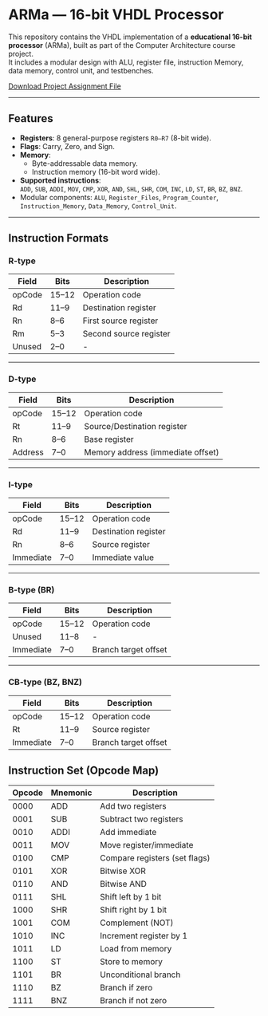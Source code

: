 # ARMa — 16-bit VHDL Processor

This repository contains the VHDL implementation of a **educational 16-bit processor** (ARMa), built as part of the Computer Architecture course project.  
It includes a modular design with ALU, register file, instruction Memory, data memory, control unit, and testbenches. 

[Download Project Assignment File](https://github.com/AshkanRN/ca-project-gu/releases/download/dl/ProjectCA14032.pdf
) 

---

## Features
- **Registers**: 8 general-purpose registers `R0–R7` (8-bit wide).  
- **Flags**: Carry, Zero, and Sign.  
- **Memory**:  
  - Byte-addressable data memory.  
  - Instruction memory (16-bit word wide).  
- **Supported instructions**:  
  `ADD`, `SUB`, `ADDI`, `MOV`, `CMP`, `XOR`, `AND`, `SHL`, `SHR`, `COM`, `INC`, `LD`, `ST`, `BR`, `BZ`, `BNZ`.  
- Modular components: `ALU`, `Register_Files`, `Program_Counter`, `Instruction_Memory`, `Data_Memory`, `Control_Unit`.

---

## Instruction Formats

### R-type
| Field   | Bits   | Description            |
|---------|--------|------------------------|
| opCode  | 15–12  | Operation code         |
| Rd      | 11–9   | Destination register   |
| Rn      | 8–6    | First source register  |
| Rm      | 5–3    | Second source register |
| Unused  | 2–0    | -                      |

---

### D-type
| Field   | Bits   | Description                        |
|---------|--------|------------------------------------|
| opCode  | 15–12  | Operation code                     |
| Rt      | 11–9   | Source/Destination register        |
| Rn      | 8–6    | Base register                      |
| Address | 7–0    | Memory address (immediate offset)  |

---

### I-type
| Field      | Bits   | Description             |
|------------|--------|-------------------------|
| opCode     | 15–12  | Operation code          |
| Rd         | 11–9   | Destination register    |
| Rn         | 8–6    | Source register         |
| Immediate  | 7–0    | Immediate value         |

---

### B-type (BR)
| Field     | Bits   | Description            |
|-----------|--------|------------------------|
| opCode    | 15–12  | Operation code         |
| Unused    | 11–8   | -                      |
| Immediate | 7–0    | Branch target offset   |

---

### CB-type (BZ, BNZ)
| Field     | Bits   | Description            |
|-----------|--------|------------------------|
| opCode    | 15–12  | Operation code         |
| Rt        | 11–9   | Source register        |
| Immediate | 7–0    | Branch target offset   |



## Instruction Set (Opcode Map)

| Opcode | Mnemonic | Description                  |
|--------|----------|------------------------------|
| 0000   | ADD      | Add two registers            |
| 0001   | SUB      | Subtract two registers       |
| 0010   | ADDI     | Add immediate                |
| 0011   | MOV      | Move register/immediate      |
| 0100   | CMP      | Compare registers (set flags)|
| 0101   | XOR      | Bitwise XOR                  |
| 0110   | AND      | Bitwise AND                  |
| 0111   | SHL      | Shift left by 1 bit          |
| 1000   | SHR      | Shift right by 1 bit         |
| 1001   | COM      | Complement (NOT)             |
| 1010   | INC      | Increment register by 1      |
| 1011   | LD       | Load from memory             |
| 1100   | ST       | Store to memory              |
| 1101   | BR       | Unconditional branch         |
| 1110   | BZ       | Branch if zero               |
| 1111   | BNZ      | Branch if not zero           |
